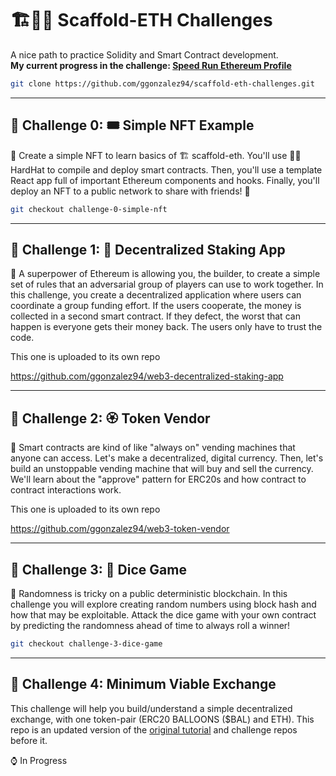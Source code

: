 # 🏗👷🏾 Scaffold-ETH Challenges

A nice path to practice Solidity and Smart Contract development.  
**My current progress in the challenge:
[Speed Run Ethereum Profile](https://buidlguidl.com/builders/0xa935CEC3c5Ef99D7F1016674DEFd455Ef06776C5)**

``` bash 
git clone https://github.com/ggonzalez94/scaffold-eth-challenges.git
```
---

## 🚩 Challenge 0: 🎟 Simple NFT Example

🎫 Create a simple NFT to learn basics of 🏗 scaffold-eth. You'll use 👷‍♀️ HardHat to compile and deploy smart contracts. Then, you'll use a template React app full of important Ethereum components and hooks. Finally, you'll deploy an NFT to a public network to share with friends! 🚀

``` bash 
git checkout challenge-0-simple-nft
```

---

## 🚩 Challenge 1: 🥩 Decentralized Staking App

🦸 A superpower of Ethereum is allowing you, the builder, to create a simple set of rules that an adversarial group of players can use to work together. In this challenge, you create a decentralized application where users can coordinate a group funding effort. If the users cooperate, the money is collected in a second smart contract. If they defect, the worst that can happen is everyone gets their money back. The users only have to trust the code.  

This one is uploaded to its own repo

https://github.com/ggonzalez94/web3-decentralized-staking-app

---

## 🚩 Challenge 2: 🏵 Token Vendor

🤖 Smart contracts are kind of like "always on" vending machines that anyone can access. Let's make a decentralized, digital currency. Then, let's build an unstoppable vending machine that will buy and sell the currency. We'll learn about the "approve" pattern for ERC20s and how contract to contract interactions work.

This one is uploaded to its own repo

https://github.com/ggonzalez94/web3-token-vendor

---

## 🚩 Challenge 3: 🎲 Dice Game

🎰 Randomness is tricky on a public deterministic blockchain.  In this challenge you will explore creating random numbers using block hash and how that may be exploitable.  Attack the dice game with your own contract by predicting the randomness ahead of time to always roll a winner!

``` bash 
git checkout challenge-3-dice-game
```

---

## 🚩 Challenge 4: Minimum Viable Exchange
This challenge will help you build/understand a simple decentralized exchange, with one token-pair (ERC20 BALLOONS ($BAL) and ETH). This repo is an updated version of the [original tutorial](https://medium.com/@austin_48503/%EF%B8%8F-minimum-viable-exchange-d84f30bd0c90) and challenge repos before it.

⌚ In Progress